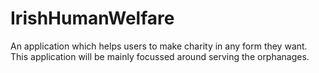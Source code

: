 # IrishHumanWelfare

An application which helps users to make charity in any form they want. This application will be mainly focussed around serving the orphanages.